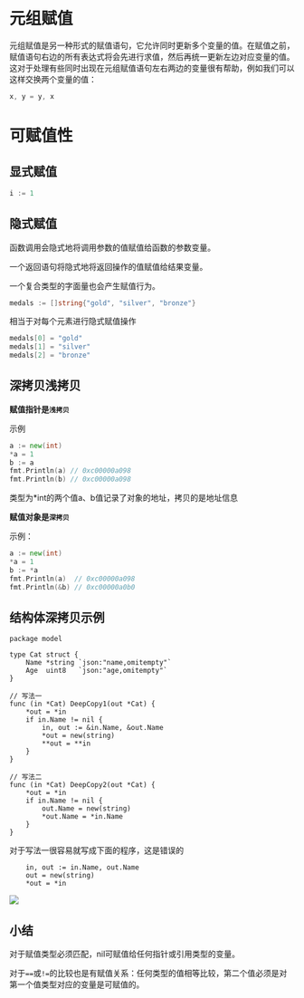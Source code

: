 # 元组赋值

元组赋值是另一种形式的赋值语句，它允许同时更新多个变量的值。在赋值之前，赋值语句右边的所有表达式将会先进行求值，然后再统一更新左边对应变量的值。这对于处理有些同时出现在元组赋值语句左右两边的变量很有帮助，例如我们可以这样交换两个变量的值：

```go
x, y = y, x
```

# 可赋值性

## 显式赋值

```go
i := 1
```

## 隐式赋值

函数调用会隐式地将调用参数的值赋值给函数的参数变量。

一个返回语句将隐式地将返回操作的值赋值给结果变量。

一个复合类型的字面量也会产生赋值行为。

```go
medals := []string{"gold", "silver", "bronze"}
```

相当于对每个元素进行隐式赋值操作

```go
medals[0] = "gold"
medals[1] = "silver"
medals[2] = "bronze"
```

## 深拷贝浅拷贝

**赋值指针是`浅拷贝`**

示例

```go
a := new(int)
*a = 1
b := a
fmt.Println(a) // 0xc00000a098
fmt.Println(b) // 0xc00000a098
```

类型为*int的两个值a、b值记录了对象的地址，拷贝的是地址信息

**赋值对象是`深拷贝`**

示例：

```go
a := new(int)
*a = 1
b := *a
fmt.Println(a)  // 0xc00000a098
fmt.Println(&b) // 0xc00000a0b0
```

## 结构体深拷贝示例

```golang
package model

type Cat struct {
	Name *string `json:"name,omitempty"`
	Age  uint8   `json:"age,omitempty"`
}

// 写法一
func (in *Cat) DeepCopy1(out *Cat) {
	*out = *in
	if in.Name != nil {
		in, out := &in.Name, &out.Name
		*out = new(string)
		**out = **in
	}
}

// 写法二
func (in *Cat) DeepCopy2(out *Cat) {
	*out = *in
	if in.Name != nil {
        out.Name = new(string)
        *out.Name = *in.Name
	}
}
```

对于写法一很容易就写成下面的程序，这是错误的

```golang
	in, out := in.Name, out.Name
	out = new(string)
	*out = *in
```
![](http://127.0.0.1:9000/note/learn-golang/struct_copy1.jpg)



## 小结

对于赋值类型必须匹配，nil可赋值给任何指针或引用类型的变量。

对于`==`或`!=`的比较也是有赋值关系：任何类型的值相等比较，第二个值必须是对第一个值类型对应的变量是可赋值的。